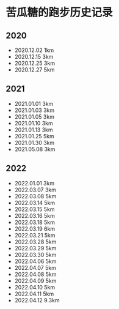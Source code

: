 # 苦瓜糖的跑步历史记录

## 2020

- 2020.12.02  1km
- 2020.12.15  3km
- 2020.12.25  3km
- 2020.12.27  5km

## 2021

- 2021.01.01  3km
- 2021.01.03  3km
- 2021.01.05  3km
- 2021.01.10  3km
- 2021.01.13  3km
- 2021.01.25  5km
- 2021.01.30  3km
- 2021.05.08  3km

## 2022

- 2022.01.01  3km
- 2022.03.07  3km
- 2022.03.08  5km
- 2022.03.14  5km
- 2022.03.15  5km
- 2022.03.16  5km
- 2022.03.18  5km
- 2022.03.19  6km
- 2022.03.21  5km
- 2022.03.28  5km
- 2022.03.29  5km
- 2022.03.30  5km
- 2022.04.06  5km
- 2022.04.07  5km
- 2022.04.08  5km
- 2022.04.09  5km
- 2022.04.10  5km
- 2022.04.11  5km
- 2022.04.12  9.3km
